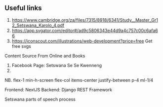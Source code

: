 ## Useful links
1. https://www.cambridge.org/za/files/7315/8918/6341/Study__Master_Gr12_Setswana_Karolo_4.pdf
2. https://app.svgator.com/editor#/ad9c5806343e44d9a4c757c00c6afa66
3. https://iconscout.com/illustrations/web-development?price=free Get free svgs

Content Source From Online and Books
1. Facebook Page: Setswana Se Se Kwenneng
2. 

NB. flex-1 min-h-screen flex-col items-center justify-between p-4 ml-1/4

Frontend: NextJS
Backend: Django REST Framework

Setswana parts of speech process
